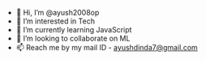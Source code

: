 - 👋 Hi, I’m @ayush2008op
- 👀 I’m interested in Tech
- 🌱 I’m currently learning JavaScript
- 💞️ I’m looking to collaborate on ML
- 📫 Reach me by my mail ID - ayushdinda7@gmail.com

<!---
ayush2008op/ayush2008op is a ✨ special ✨ repository because its `README.md` (this file) appears on your GitHub profile.
You can click the Preview link to take a look at your changes.
--->

